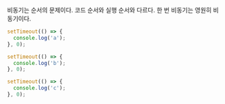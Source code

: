 비동기는 순서의 문제이다. 코드 순서와 실행 순서와 다르다.
한 번 비동기는 영원히 비동기이다.

```js
setTimeout(() => {
  console.log('a');
}, 0);

setTimeout(() => {
  console.log('b');
}, 0);

setTimeout(() => {
  console.log('c');
}, 0);

```
